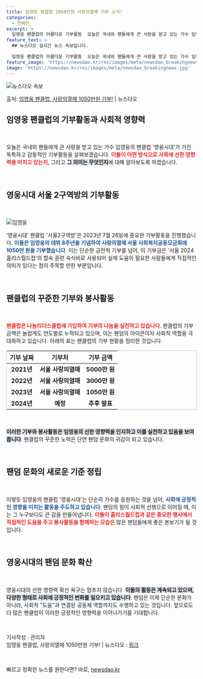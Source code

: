 ```yaml
---
title: 임영웅 팬클럽 1050만원 사랑의열매 기부 소식!
categories:
  - 연예인
excerpt: >
  임영웅 팬클럽의 아름다운 기부활동  오늘은 국내외 팬들에게 큰 사랑을 받고 있는 가수 임영웅의 팬클럽 '영웅…
feature_text: >
  ## 뉴스다오 실시간 뉴스 속보입니다.

  임영웅 팬클럽의 아름다운 기부활동  오늘은 국내외 팬들에게 큰 사랑을 받고 있는 가수 임영웅의 팬클럽 '영웅…
feature_image: 'https://newsdao.kr/res/images/meta/newsdao_breakingnews.jpg'
image: 'https://newsdao.kr/res/images/meta/newsdao_breakingnews.jpg'
---
```


![뉴스다오 속보](https://newsdao.kr/res/images/meta/newsdao_breakingnews.jpg)

<p>출처: <a href="https://newsdao.kr/5078" rel="dofollow">임영웅 팬클럽, 사랑의열매 1050만원 기부!</a> | 뉴스다오</p>

<h2 data-ke-size="size26">임영웅 팬클럽의 기부활동과 사회적 영향력</h2>

<p data-ke-size="size16">&nbsp;</p>

오늘은 국내외 팬들에게 큰 사랑을 받고 있는 가수 임영웅의 팬클럽 '영웅시대'가 가진 독특하고 감동적인 기부활동을 살펴보겠습니다. <b><span style="color: #ee2323;">이들이 어떤 방식으로 사회에 선한 영향력을 미치고 있는지</span></b>, 그리고 <b><span style="background-color: #21538527;">그 의미는 무엇인지</span></b>에 대해 알아보도록 하겠습니다. 

<p data-ke-size="size16">&nbsp;</p>

<h2 data-ke-size="size26">영웅시대 서울 2구역방의 기부활동</h2>

<p data-ke-size="size16">&nbsp;</p>

<img src="image-url" alt="임영웅" />

‘영웅시대’ 팬클럽 '서울2구역방'은 2023년 7월 26일에 중요한 기부활동을 진행했습니다. <b><span style="color: #1a5490;">이들은 임영웅의 데뷔 8주년을 기념하여 사랑의열매 서울 사회복지공동모금회에 1050만 원을 기부했습니다</span></b>. 이는 단순한 금전적 기부를 넘어, 이 기부금은 '서울 2024 홈리스월드컵'의 합숙 훈련 숙식비로 사용되어 실제 도움이 필요한 사람들에게 직접적인 의미가 있다는 점이 주목할 만한 부분입니다. 

<p data-ke-size="size16">&nbsp;</p>

<h2 data-ke-size="size26">팬클럽의 꾸준한 기부와 봉사활동</h2>

<p data-ke-size="size16">&nbsp;</p>

<b><span style="color: #ee2323;">팬클럽은 나눔리더스클럽에 가입하여 기부의 나눔을 실천하고 있습니다</span></b>. 팬클럽의 기부 금액은 놀랍게도 연도별로 누적되고 있으며, 이는 팬덤의 아이콘이자 사회적 역할을 극대화하고 있습니다. 아래의 표는 팬클럽의 기부 현황을 정리한 것입니다.

<table style="width: 100%; border: 1px solid #ccc;">
  <thead>
    <tr>
      <th style="text-align: center;">기부 날짜</th>
      <th style="text-align: center;">기부처</th>
      <th style="text-align: center;">기부 금액</th>
    </tr>
  </thead>
  <tbody>
    <tr>
      <td style="text-align: center; height: 17px;"><b>2021년</b></td>
      <td style="text-align: center; height: 17px;"><b>서울 사랑의열매</b></td>
      <td style="text-align: center; height: 17px;"><b>5000만 원</b></td>
    </tr>
    <tr>
      <td style="text-align: center; height: 17px;"><b>2022년</b></td>
      <td style="text-align: center; height: 17px;"><b>서울 사랑의열매</b></td>
      <td style="text-align: center; height: 17px;"><b>3000만 원</b></td>
    </tr>
    <tr>
      <td style="text-align: center; height: 17px;"><b>2023년</b></td>
      <td style="text-align: center; height: 17px;"><b>서울 사랑의열매</b></td>
      <td style="text-align: center; height: 17px;"><b>1050만 원</b></td>
    </tr>
    <tr>
      <td style="text-align: center; height: 17px;"><b>2024년</b></td>
      <td style="text-align: center; height: 17px;"><b>예정</b></td>
      <td style="text-align: center; height: 17px;"><b>추후 발표</b></td>
    </tr>
  </tbody>
</table>

<p data-ke-size="size16">&nbsp;</p>

<b><span style="background-color: #21538527;">이러한 기부와 봉사활동은 임영웅의 선한 영향력을 인지하고 이를 실천하고 있음을 보여줍니다</span></b>. 팬클럽의 꾸준한 노력은 단연 팬덤 문화의 귀감이 되고 있습니다. 

<p data-ke-size="size16">&nbsp;</p>

<h2 data-ke-size="size26">팬덤 문화의 새로운 기준 정립</h2>

<p data-ke-size="size16">&nbsp;</p>

이렇듯 임영웅의 팬클럽 '영웅시대'는 단순히 가수를 응원하는 것을 넘어, <b><span style="color: #1a5490;">사회에 긍정적인 영향을 미치는 활동을 주도하고 있습니다</span></b>. 팬덤의 힘이 사회적 선행으로 이어질 때, 이는 그 누구보다도 큰 감을 만들어냅니다. <b><span style="color: #ee2323;">이들이 홈리스월드컵과 같은 중요한 행사에서 직접적인 도움을 주고 봉사활동을 함께하는 모습은</span></b> 많은 팬덤들에게 좋은 본보기가 될 것입니다. 

<p data-ke-size="size16">&nbsp;</p>

<h2 data-ke-size="size26">영웅시대의 팬덤 문화 확산</h2>

<p data-ke-size="size16">&nbsp;</p>

영웅시대의 선한 영향력 확산 욕구는 멈추지 않습니다. <b><span style="background-color: #21538527;">이들의 활동은 계속되고 있으며, 다양한 형태로 사회에 긍정적인 변화를 일으키고 있습니다</span></b>. 팬덤은 이제 단순한 문화가 아니라, 사회적 "도움"과 연결된 공동체 역할까지도 수행하고 있는 것입니다. 앞으로도 더 많은 팬클럽이 이러한 긍정적인 영향력을 이어나가기를 기대합니다. 

<p data-ke-size="size16">&nbsp;</p>

기사작성 : 관리자 <br />
임영웅 팬클럽, 사랑의열매 1050만원 기부! | 뉴스다오  : <a href="https://newsdao.kr/5078">링크</a> 

<p data-ke-size="size16">&nbsp;</p> 

빠르고 정확한 뉴스를 원한다면? 바로, <a href="https://newsdao.kr" rel="dofollow">newsdao.kr</a>


